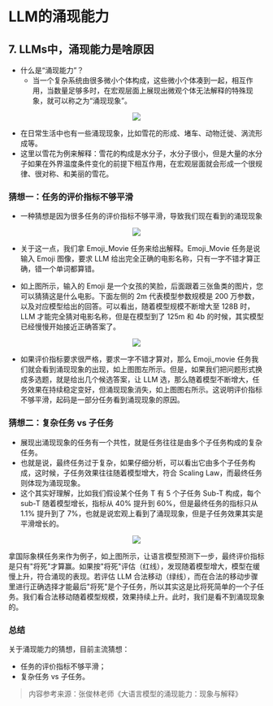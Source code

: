 # LLM的涌现能力

## 7. LLMs中，涌现能力是啥原因

- 什么是“涌现能力”？
    - 当一个复杂系统由很多微小个体构成，这些微小个体凑到一起，相互作用，当数量足够多时，在宏观层面上展现出微观个体无法解释的特殊现象，就可以称之为“涌现现象”。

<center>
    <img src="../fig/05-intro.png">
</center>

- 在日常生活中也有一些涌现现象，比如雪花的形成、堵车、动物迁徙、涡流形成等。
- 这里以雪花为例来解释：雪花的构成是水分子，水分子很小，但是大量的水分子如果在外界温度条件变化的前提下相互作用，在宏观层面就会形成一个很规律、很对称、和美丽的雪花。

### 猜想一：任务的评价指标不够平滑
- 一种猜想是因为很多任务的评价指标不够平滑，导致我们现在看到的涌现现象

<center>
    <img src="../fig/05-example.png">
</center>

- 关于这一点，我们拿 Emoji_Movie 任务来给出解释。Emoji_Movie 任务是说输入 Emoji 图像，要求 LLM 给出完全正确的电影名称，只有一字不错才算正确，错一个单词都算错。

- 如上图所示，输入的 Emoji 是一个女孩的笑脸，后面跟着三张鱼类的图片，您可以猜猜这是什么电影。下面左侧的 2m 代表模型参数规模是 200 万参数，以及对应模型给出的回答。可以看出，随着模型规模不断增大至 128B 时，LLM 才能完全猜对电影名称，但是在模型到了 125m 和 4b 的时候，其实模型已经慢慢开始接近正确答案了。

<center>
    <img src="../fig/05-emoji_movie.png">
</center>

- 如果评价指标要求很严格，要求一字不错才算对，那么 Emoji_movie 任务我们就会看到涌现现象的出现，如上图图左所示。但是，如果我们把问题形式换成多选题，就是给出几个候选答案，让 LLM 选，那么随着模型不断增大，任务效果在持续稳定变好，但涌现现象消失，如上图图右所示。这说明评价指标不够平滑，起码是一部分任务看到涌现现象的原因。

### 猜想二：复杂任务 vs 子任务

- 展现出涌现现象的任务有一个共性，就是任务往往是由多个子任务构成的复杂任务。
- 也就是说，最终任务过于复杂，如果仔细分析，可以看出它由多个子任务构成，这时候，子任务效果往往随着模型增大，符合 Scaling Law，而最终任务则体现为涌现现象。
- 这个其实好理解，比如我们假设某个任务 T 有 5 个子任务 Sub-T 构成，每个 sub-T 随着模型增长，指标从 40% 提升到 60%，但是最终任务的指标只从 1.1% 提升到了 7%，也就是说宏观上看到了涌现现象，但是子任务效果其实是平滑增长的。

<center>
    <img src="../fig/05-tasks.png">
</center>

拿国际象棋任务来作为例子，如上图所示，让语言模型预测下一步，最终评价指标是只有"将死"才算赢。如果按"将死"评估（红线），发现随着模型增大，模型在缓慢上升，符合涌现的表现。若评估 LLM 合法移动（绿线），而在合法的移动步骤里进行正确选择才能最后"将死"是个子任务，所以其实这是比将死简单的一个子任务。我们看合法移动随着模型规模，效果持续上升。此时，我们是看不到涌现现象的。

### 总结

关于涌现能力的猜想，目前主流猜想：

- 任务的评价指标不够平滑；
- 复杂任务 vs 子任务。

> 内容参考来源：张俊林老师《大语言模型的涌现能力：现象与解释》